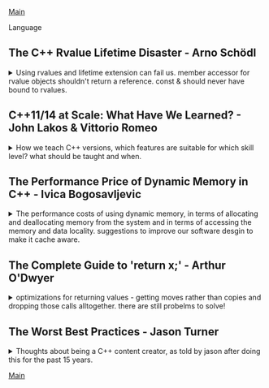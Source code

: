 <!--
ignore these words in spell check for this file
// cSpell:ignore Schödl Lakos Vittorio Ivica Bogosavljevic mmap strided Emde Dwyer prvalue
-->
[Main](README.md)

Language

## The C++ Rvalue Lifetime Disaster - Arno Schödl

<details>
<summary>
Using rvalues and lifetime extension can fail us. member accessor for rvalue objects shouldn't return a reference.
const & should never have bound to rvalues.
</summary>

[The C++ Rvalue Lifetime Disaster](https://youtu.be/sb7cj-3l1Kc)

the use of rvalue references and move semantics. replace copying with moves when possible tp avoid memory operations.

also used to manage lifetime, as well as for c++20 ranges

```cpp
auto rng=std::vector<int>{1,2,3} | std::views::filter([](int i){return i%2==0;}); //doesn't compile
```

this doesn't compile for rvalue

### Pitfalls

can't move from a const value, and moving will mess with NRVO (names return value optimization) and make it harder for the compiler to elide the construction.

```cpp
A foo()
{
    const A a;
    return std::move(a); //error!
}
A foo2()
{
    A a;
    return std::move(a); //works, but we are messing with RVO
}
A foo3()
{
    const A a; //doesn't matter if we're const or not, elision works
    return a;
}
```

but if we have two possible values, we can't do NRVO, and we also can't do move (because of const).

```cpp
A foo4()
{
    if ()
    {
        const A a;
        return a;
    }
    else
    {
        const A a;
        return a;
    }
}
```

and here we can't do copy/move ellison, because it's member variable. we also can't do a move, members don't automatically become rvalues.

```cpp
struct B {
    A m_a;
};
A foo()
{
    B b;
    return b.m_a;
    //return std::move(b).m_a; //this would work.
}
```

recommendations:

> - make return variables non-const
> - use clang -Wmove flag

### Temporary Lifetime Extension

```cpp
struct A;
struct B {
private:
A m_a;
public:
const A& GetA() const &
{
    return m_a; //return by reference
}
};
B b;
const auto & a = b.getA();
struct C{
    A getA() const &; // return by value
};
C c;
const auto & a1 = c.getA();
const auto & a2 = B.getA();
```

if we capture something with const reference, it can extended the lifetime of the object it's capturing.

_std::min_ doesn't take rvalue-ness into consideration, it returns a lvalue reference. a will dangle.

```cpp
bool operator<(const A&, const A&);
struct C
{
    A getA() const&;
} ;
C c1,c2;
//...
const auto & a = std::min(c1.getA(),c2.getA()); //a will dangle
```

lets' have a min function that keeps rvalue references using perfect forwarding. but it still doesn't work

```cpp
namespace out
{
    template<typename Lhs,typename Rhs>
    decltype(auto) min(Lhs && lhs,Rhs && rhs)
    {
        return rhs<lhs ? std::forward<Rhs>(rhs)? std::forward<Lhs>(lhs);
    }
}
```

lifetime extension only works where there an object.

an example with forwarding a return and _'decltype(auto)'_

the advice is to stop using temporary life time extension,
what we want is :

> automatically declare variable
>
> - _auto_ if constructed from value or rvalue reference
> - _const auto &_ if constructed from lvalue reference

he suggest this macro code instead of lifetime extension.

```cpp
template<typename T>
struct decay_rvalues
{
    using type = std::decay_t<T>;
};
template <typename T>
struct decay_rvalue<T&>
{
    using type=T&;
};

#define auto_cref(var,...) \
typename decay_rvalue<decltype((__VA_ARGS__))>::type var = ( __VA_ARGS__)'

```

if we add parentheses it's bad, it will always return a reference.

```cpp
decltype(auto) foo()
{
    auto_cref (a, some_a()); // a = some(); with type deduced
    return a; //if we have parentheses, things will be different, it will be a reference.
}
```

theres a debate about whether the macro should return const or not (if not, it can get optimized in NRVO).

```cpp
struct A;
struct B {
    A m_a;
    A const & GetA() const
    {
        return m_a;
    }
}
auto_cref(a1, B().m_a); // B() is rvalue, so it's members are also rvalues;
auto_cref(a2, B().GetA()); // we have a const reference as the return type, so we get a dangling reference const A &;
```

now the problem is that our 'auto_cref' binds to everything, but should rvalues be converted to values?

```cpp
struct A;
A const & L(); //lvalue
A const && R(); //rvalue

decltype(false? L(): L()); // A const &
decltype(false? R(): R());// A const &&
decltype(false? R(): L());// A const, not reference. forces a copy.
```

c++20 has a new trait _common_reference_t_. which was invented for c++20 ranges,

```cpp
std::common_reference_t<A const &, A const &>; //A const &
std::common_reference_t<A const &&, A const &&>; // A const &&
std::common_reference_t<A const &, A const &&>; //A const &. lvalue reference
std::common_reference_t<A const, A const &>; //A. a value
```

so, std::common_reference embraces rvalue amnesia.

### Promises of defences

| Mutability | short Lifetime               | long Lifetime |
| ---------- | ---------------------------- | ------------- |
| immutable  | const &&                     | const &       |
| mutable    | && (can scavenge, move from) | &             |

currently, c++20 reference binding strengths lifetime promise.
from short to long, and from mutable to immutable.

what if we could go the reverse?

> - Allow binding only if promises get weaker
>   - less lifetime
>   - less mutability
>   - less 'scavenge-ability'
>
> * only lvalues should bind to _const &_
> * anything may bind to _const &&_

but we can't allow going from lvalue to rvalue.

### Ideas to Fix the Issue

some things that must hold true before any changes.

where are references used?

> - local/global variable declarations
> - structured binding
> - function/lambda parameter lists
> - members (initialized in PODs)
> - members (initialized in constructors)
> - lambda captures

how it would look with a pragma change. we would need a feature test macro, replace const & parameters with const &&. we will need to change std::common_reference.

</details>

## C++11/14 at Scale: What Have We Learned? - John Lakos & Vittorio Romeo

<details>
<summary>
How we teach C++ versions, which features are suitable for which skill level? what should be taught and when.
</summary>

[C++11/14 at Scale: What Have We Learned?](https://youtu.be/E3JG2Ijjei4)

They're are publishing a book later this year: **Embracing Modern C++ Safety**

> - Why are we talking about C++11/14 in 2021?
> - How C++11/14 an surprise you today
> - C++ at scale
> - "safety" of a feature
> - case study: extended _friend_ declrations

### Why are we talking about C++11/14 in 2021?

adoption rates of C++ standards, some projects are still lagging behind and haven't adapted the newer standads yet, even in 2021 there are places where C++11/14 are just being adopted.

> - There are great learning resources
>   - But most teach "the features" rather than "the experience"
>   - What looks good on paper might not work in the "real world"

not just what the new features are, learn when and how to use them, how they operate inside the bigger context.

### How C++11/14 an Surprise You Today

> Q: "What is the smallest change to the core language you can think of in C++11?"

c++11 changed how double ">" behaved. before c++11 ">>" was parsed as a right shift, so a space was needed to make this recognizable as closing a nested template. in c++11 things were changed and ">>" was now somthing else. this means that a valid c++03 code is invalid in c++11.

in this example, c++03 will see `256 >> 4`, but c++11 will reject this code.

```cpp
template <int Power_Of_Two>
struct PaddedBuffer {

};
PaddedBuffer<256 >> 4> smallBuffer;
```

to fix this issue, we simply wrap the right shift expression in parentheses

```cpp
template <int Power_Of_Two>
struct PaddedBuffer {

};
PaddedBuffer<(256 >> 4)> smallBuffer;
```

in this example, c++03 returns 100, while c++11 returns 0; the compiler gives a warning.

I think that c++03 treats this as a sequence of enums and nested enums (we can change the final 'a' to 'c' and get 102, but not to 'b'). and c++11 treats this as some comparions thing.

```cpp
enum Outer{a=1,b=2,c=3};
template <typename>
struct S {enum Inner {a=100, c=102};};
template <int>
struct G{typedef int b;};
int main()
{

    return S<G< 0 >> ::c>::b>::a;
}
```

other stuff: every one of those can have a dark side.

> - Attributes that can make you code ill-formed NDR.
> - 'extern templates' not improving compilations time or code size at all?
> - Destruction order UB with meyers singletons.
> - Encoding of white space withing raw string literals.

> "NDR - No Diagnostic Required"

### Modern C++ at Scale

how do we teach modern c++? what to prioritize, what kind of approach? how do we integrate the new features into the company style guide? what if we have a tool chain for the style guide? how do we communicate these changes to other teams?

### "Safety" of a Feature

> - Every features of c++ is "safe" when used correctly.
> - But what is the likelihood that it is used correctly?
> - Does the feature have any "attractive nuisance"? (does it invite misuse?)
> - What are the advantages of using a feature compated to its risks?
> - Is it worth teaching to a new hire? to an expereinced hire?

from the book:

> "The degree of safety of a given feature is the the relative likelihood that the widespread use of that feature will have positive impact and no adverse effect on a large software company's codebase."

how likely is teaching and implementing a feature is to go smoothly, be used correctly and give good results, as opposed to being hard to teach/understand, prone to create oppertunities for bugs, hard to maintain by inexperienced workers, or have small scale effects on performance.

three categories of safety:

> - **Safe**
>   - Adds considerable value, easy to use, hard to misuse.
>   - Ubiquitous adoption of such features is productive.
> - **Conditionally Safe**
>   - Adds considerable value, but prone to misuse.
>   - Require in-depth training and additional care.
> - **Unsafe**
>   - Provide value only in the hands of an 'expert', prone to misuse.
>   - Wouldn't teach these as part of genereal c++11/14 course.
>   - Require explicit training on their use cases and pitfalls.

the 'override' keyword is a 'safe' feature. it prevents bugs, makes code self-explantory, and has no real technical downsides.
the one problem that can happen is that people overrely on it, and people except this feature as the norm, and forget that this is just a bonus, you can still have overriding methods without this keyword.
(we can use compiler flags '-Winconsistent-missing-override' and '-Wsuggest-override', but they aren't perfect).

```cpp
class MockConnection : public Connection
{
    void connect(IPV4Address ip) override;
};
```

the 'auto' keyword is _conditionally safe_, it can be great, but can also cause readability problems, and can introduce bugs. _Range based for loops_ are great, but they also have the possibility of bugs, and therefore are marked _conditionally safe_.

in this example, we are actually ok, because we return the vector by value and get lifetime extentsion. this is not true once we decide to be smart and return the vector by reference. now we don't have lifetime extension.

```cpp
class TriggerGetter
{
std::vector<Combo> getCombos() const; //no Issues
const std::vector<Combo> & getCombosRef() const; //oops
};

for (Combo& c : keyBoardTriggerGetters[bindID]().getCombos()) //return by value
{
    //..
}
for (Combo& c : keyBoardTriggerGetters[bindID]().getCombosRef()) //return by const reference
{
    //..
}
```

this is something we overcome in c++20 with init statements, but we must be aware of this issue. it's not an entirely safe action.

_decltype(auto)_ is a strong feature, but it's often misunderstood, misused, a requires training to use correctly, it should be defined as _unsafe_, and only be used with carefull consideration in the codebase. it allows us to deduce the return type from the expression, doesn't strip away qualifiers, returns value or reference objects,and doesn't change anything.

example: higher-order functions.

```cpp
template <typename F>
decltype(auto) logAndCall(F&& f)
{
    log("invoking function ", nameOf<F()>);
    return std::forward<F>(f)();
}
```

but if we teach '_auto_', '_decltype_' and '_decltype(auto)_' together, we push people towards overusing '_decltype(auto)_'.

> - some misconceptions:
> - "If _decltype(auto)_ does everything _auto_ does and more, why not use it all the time?"
> - "If _decltype(auto)_ is more flexible, wht no use it when I'm not sure when to choose between _auto_ and _auto&_?"

> understanding _decltype(auto)_ requires:
>
> - Having a solid grasp on type inference and value categories.
> - Being somewhat experienced with using _auto_ and _decltype_.
> - Having some metaprogrammin expereice.

if you have just learned about _auto_ and _decltype_, you probably aren't in the right level to use _decltype(auto)_ yet.

plus, _decltype(auto)_ has some issues with parentheses surronding it, it's not an easy thing to understand, it can effect SFINAE behavior, so it's not the allways the best tool for the job.

safe features: attributes (most of them), _nullptr_,_static_assert_, digit seperators.
conditionally safe: _auto_, _constexpr_, _rvalue_ references
unsafe: _\[\[carries_dependency]]_, _final_, inline namepaces.

when we teach a new version of c++, we should:

> - Teach _safe_ features early and quickly
>   - Most of them are quality-of-life improvements or hard to misuse.
>   - Trust the student
> - Teach _conditionally safe_ features by building on top of _safe_ knowledge
>   - They require more time and examples.
>   - Show how the can backfire.
>   - Have exercises that make student question whether to use a feature or not.
> - Leave a subset of of _unsafe_ features for self-contained CE courses
>   - E.g. "Library API and ABI version with the 'inline namespaces'"

### Case study: Extended _friend_ Declrations

> - Prior to C++11, _friend_ declareations require an 'elaborated type specifier'.
>   - _elaborated type specifier_: Syntitical element having the form of \<class|struct|union> \<identifier>
> - This restriction prevents other entities to be designated as friends.
>   - E.g. type aliases, template parameters.
> - A surprsing behavior with namespaces.
>   - it wasn't possible to refer to a entity in the global namespace, a new entity was being declared instead.

```cpp
//C++03 friend
struct S;
struct Example
{
    friend class S; //ok
    friend class NonExistent; //ok, even it this class doesn't exist.
};

using WindowManger = UnixWindowManager;

template <typename T>
struct Example2
{
    friend class WindowManger; //error! type alias
    friend class T; //error! template parameter
};

struct SA; //this SA is in the global namespace
namespace ns
{
    class X3
    {
        friend struct SA; // ok, declares a new ns::SA class instead of refereing to the global ::SA
    };
}
```

> C++ 11 extended 'friend' declarations lift all the aforementioned limitations. and fixes the weird behavior of creating types. we don't need the class|struct|union specifier anymore.

```cpp
//C++11 friend

Struct S;
typedef S Salias;
using Salias2 = S;

namespace ns
{
    template <typename T>
    struct X4
    {
        friend T; //ok
        friend S; //ok, refers to global ::S
        friend SAlias; //ok, also refers to global ::S
        friend Salias2; //ok, also refers to global ::S
        friend decltype(0); //ok, same as 'friend int'
        friend C; //error! 'C' does not name a type.
    }
}
```

> so why is this feature categorized as _unsafe_?
>
> - It is rarely useful in practice, like c++03 _friend_
> - Promotes _long-distance friendship_!
>
> When a type 'X' befriends type 'Y' which lives in a separate component...
>
> - 'X' and 'Y' cannot be thoroughly tested independently anymore.
> - Physical coupling occurs between 'X' and 'Y' components,
> - Possible physical design cycles can happen.

if we have too many friends, it might be a symptom of a design problem, having friends from diffrent namespaces means more coupleing and less modularity. but even if it's _unsafe_, it does have it's benefits, like helping us spot typos when declaring friends.

other intersting points: type alias customization points, PassKey idiom...

and we will focus on CRTP - curiously recursive template pattern.

base knows who it derives from, thanks to T. usefull to implement _mixins_ and factor out copy-pasted code.

```cpp
template <typename T>
class Base
{

};

class Derived : public Base<Derived>
{

};
```

example use case, having a counter for classes creations.

```cpp
//header file
class A {
    static int s_count; //decleration
    public:
    static int count() {return s_count;}
    A(){++_count;}
    A(const A&) {++s_count;}
    A(A&&) {++s_count;}
    ~A() {--s_count;}
};

//defintion file
int A::s_count;
```

we can factor out the counter behavior, using the protected access modifier. (it's a mixin, whatever that means).

```cpp
template <typename T>
class InstanceCounter
{
    protected:
    static int s_count; //declaration
    public:
    static int count(){return s_count;}
}

template <typename T>
int InstanceCounter<T>::s_count;  //definition (in the same file)
```

we can then use in other classes

```cpp
struct A :InstanceCounter<A>
{
    A() {++s_count};
    //also add this for the destructor
};

struct B : InstanceCounter<A> //oops, made a typo! we will use the same counter.
{
    B() {++s_count};
};

struct AA : A
{
    AA() {s_count =-1;} //oops, we messed with the entire tree!
}
```

actually, this is something we could use the friend declerations! we move from 'protected' to 'private', and make T a friend class of the counter. now only the class that declared the counter can access it, not others classes and not derived.

```cpp
template <typename T>
class InstanceCounter
{
    private:
    static int s_count; //declaration, private
    friend T; //only T can access us.
    public:
    static int count(){return s_count;}
}

template <typename T>
int InstanceCounter<T>::s_count;  //definition (in the same file)

struct B : InstanceCounter<A> //error, s_count is private within this context.
{
    B() {++s_count};
};

struct AA : A
{
    AA() {s_count =-1;} //error, s_count is private within this context
}

```

the crtp allows us avoid boiler plate code, this is also an example of using inheritance without virtual functions. this is also a case where we don't want to use 'final'.

### when to use 'final'

do we really know a class shouldn't be inherited from? are we sure.

it's okay if we have a class that is supposed to behave like a primitive.
but EBO (empty base optimization) doesn't play nice with 'final'.

### Conclusion

> - The "Human cost" of a feature is not easy to quantify.
> - Categorizing features by "safety" helps with devising learning paths.
> - All features have good use cases and nasty pitfalls.

the book will be out in the future, check [this page](https://vittorioromeo.info/emcpps.html)

</details>

## The Performance Price of Dynamic Memory in C++ - Ivica Bogosavljevic

<details>
<summary>
The performance costs of using dynamic memory, in terms of allocating and deallocating memory from the system and in terms of accessing the memory and data locality. suggestions to improve our software desgin to make it cache aware.
</summary>

[The Performance Price of Dynamic Memory in C++](https://youtu.be/LC4jOs6z-ZI), [slides](https://cppnow.digital-medium.co.uk/wp-content/uploads/2021/05/Price-of-Dynamic-Memory-CNow2021.pdf)

### Introduction

two types of programs when it comes to memory allocations:

- allocate all memory in few large blocks of memory, like how arrays, vector and matrices have continuous memory blocks. this is used in image, audio and video processing, where the algorithm requires large buffers.
- allocate many blocks of data on demand during runtime. fast random access, pointer types.

there is a performance cost to allocating and deallocting memory during runtime. malloc(new) and free(delete) can be the bottleneck, this will show up in the profiler. but this can also lead to increased cache misses, which require specialized tools to see this.

### Performance of Memory Allocation

the system allocator, not the same as the stl allocator. they allocate large memory to the program, and then give the application parts of the block when a _malloc_ is perfromed. allocation algorithm find the free chunk inside the block. the more allocations are done, the more time it takes to find a correct sized chunk of memory. so performance degrades over time.

there are three possible reasons to why memory allocation and deallocation are slow:

> - Your program is allocating and deallocating a lot of memory, especially small memory chunks.
> - Memory fragmentation.
> - Your program is using an inefficient implementation of malloc (new) and free (delete).

if we can fix one of those, we can get better performance. there are some guidelines:

The worst offenders are vector of pointers, they require lots of allocations/deallocations, and they have poor cache locality. an alternative is to use a separate vector per type (struct of arrays rather than array of struct approach), or use _std::variant_ instead of pointers , which will force locality and reduce memory fragmentation. both suggestions reduce the number of calls to the allocator.

Another solution is to use the [STL allocator](https://en.cppreference.com/w/cpp/memory/allocator) for our data structures, each data structure gets it's own dedicated block of memory, so fragmentation is reduced.

in this custom allocator example, we allocate the memory using mmap (so it's only POSIX compatible), which is deallocated in the destructor. the system memory allocation is done only when the allocator is created or destroyed, not for each time.

```cpp
template <typename _Tp>
class zone_allocator
{
private:
    _Tp* my_memory;
    int free_block_index;
    static constexpr int mem_size = 1000*1024*1024; //1GB?
public:
    zone_allocator()
    {
        my_memory = reinterpret_cast<_Tp*>(mmap(0, mem_size, PROT_READ|PROT_WRITE,
        MAP_PRIVATE|MAP_ANONYMOUS, -1, 0));
        free_block_index = 0;
    }
    ~zone_allocator()
    {
        munmap(my_memory, mem_size);
    }
    //...
    pointer allocate(size_type __n, const void* = 0)
    {
        pointer result = &my_memory[free_block_index];
        free_block_index += __n;
        return result;
    }
    void deallocate(pointer __p, size_type __n)
    {
        // We deallocate everything when destroyed, not for each deallocation
    }
    //...
};

std::map<int, my_class, std::less<int>, zone_allocator<std::pair<const int, my_class>>>  some_map;
```

something similar is part of the standard since c++17 _std::pmr::polymorphic_allocator_.

Another issue is allocating objects for communication:

a common pattern is sending messages between threads as objects, the sends allocates the object and sends it, while the receiver thread reads and deallocates them.\
Obviously, this causes a lot of allocations and deallocations, and additionally, system allocators don't play nice when they need do allocate memory in one thread and deallocate it in another.\
a solution for this issue is to avoid releasing memory back to the allocator, and to cache it instead:

```cpp
T* memory = allocator.get_memory_chunk(); //uninitlazed memory chunk
new (memory) T (args...); // in-place constructor
//...
memory->~T(); //destructor
allocator.release_memory_chunk();
```

other solutions:

- Preallocate all the needed memory upfront (like in embedded systems), if data structure has a limit, request that limit upfront.
- Restart the program (when possible), don't forget to save the state!
- Use _small buffer optimizations_ for small enough data structure, such as std::string.
- Use special system allocators that promise low fragmentation.

there are off-the-shelf allocators. we need to consider:

- allocation speed
- memory consumption
- memory fragmentation
- data locality

we can get allocators other than the standard one, most of the big companies have an allocator they use (microsot, google, facebook). we can change allcators without recompiling by switching the environment variable.

### Performance of Memory Access

if we allocate and deallocate a lot of memory, we need to think about the layout of the memory, how is it stored in memory? We also need to consider how we access the memory itself, sequential access is better than random access in terms of speed.\
the allocator operates under the abstraction of the underlying hardware, but if we break this abstraction and make it aware of the hardware, the allocator algorithm can give us better results. Memory speed is a bottleneck on modern systems. Waiting for memory fetch (load into register) is about 200-300 cycles of cpu. this is the _cache memory_ (located on the cpu) cost is much faster (3-15 cycles). also called _dataset_.

stages of memory access:

1. check if the data is already present in the cache memory.
2. if so, load it into the registers, otherwise, fetch it from the main memory.
3. when the data in the dataset isn't accessed for some time, the modified results are written back to the main memory and removed to make space for new data, this is called _eviction_.

example with hash maps, the larger the data, the smaller the chance we use the same data again before it's evicted.

There is a way to pre-fetch data, this is done if our program has a predictable access pattern (usually means iterating linearly over a vector of objects) then the cache memory preFetcher can figure that out an load the data from the memory before it's needed by the cpu. this means major improvements in speed.\
the prefetcher works with sequential and strided memory access, but is powerless with random memory access.

Cache memories are divided into _cache lines_ (usually 64 bytes), each line corresponds to a block of the same size in memory. Taking one byte from that memory means the whole line will be fetched. So access to other data on that line will also be fast.\
We take advantage of this by organizing our data so that data that is close in usage is close together in layout. we also should use as much data that we can once we load a cache line.

> "It is a sin to load data into the cache line and then not use it."

this explains why the stride example is worse than sequential access, and why large strides are worse than small ones.

- CPU always works with simple types: char, int, double, float, etc.
- From the performance point of view, dependence between the memory
  access pattern and the access speed looks like this:

  - **Sequential access**: you are accessing neighboring simple types - best performance.
    ```cpp
    vector<int> a;
    int sum = 0;
    for (i = 0; i < a.size(); i++)
    {
        sum += a[i];
    }
    ```
  - **Strided access**: you are accessing simple type in a vector of class instances - bad for performance, the bigger the class, the worse the performance.
    ```cpp
    vector<rectangle> a;
    int sum = 0;
    for (i = 0; i < a.size(); i++)
    {
       sum += a[i].visible; //each rectangle is located at a difference from one another, so we don't use all of our cacheline
    }
    ```
  - **Random access**: you are randomly accessing objects in memory (std::set, std::map, std::list), or accessing an object through a pointer

    ```cpp
    set<rectangle> a;
    int sum = 0;
    for (auto& r: a) //set is not continuous in memory
    {
        sum += r.visible;
    }

    class car
    {
        driver* m_driver;
    };

    if (my_car.m_driver->experience() > 5) //access through pointer
    {
        //..
    }
    ```

experimenting with class size and member layout:

the two methods differ by how many members of the objects they access. when we change the class size (by increasing the padding) the performance becomes worse, but for a fixed class size of 248, changing the padding between the _m_visible_ and the points members effects the version that checks for visibility (calculate visible), but not the method which doesn't check for visibility.

```cpp
template <int pad1_size, int pad2_size>
class rectangle
{
    bool isVisible();
    int surface();
private:
    bool m_visible;
    int m_padding1[pad1_size]; //padding, unused memory
    point m_p1;
    point m_p2;
    int m_padding2[pad2_size]; //padding, unused memory
};

template <typename R>
int calculate_surface_visible(std::vector<R>&rectangles)
{
    int sum = 0;
    for (int i = 0; i < rectangles.size(); i++)
    {
        if (rectangles[i].is_visible())
        {
            sum += rectangles[i].surface();
        }
    }
    return sum;
}

template <typename R>
int calculate_surface(std::vector<R>&rectangles)
{
    int sum = 0;
    for (int i = 0; i < rectangles.size(); i++)
    {
        sum += rectangles[i].surface();
    }
    return sum;
}
```

### Principles of Cache-Aware Software

this means that making data access predictable helps us.\
Removing branches makes access predictable. We also get better performance with vectors of objects rather than vector of pointers, random access memory containers aren't as good for cache locality.
Pointers are bad because of the dereferencing (to other heap allocated classes). instead of linked list we can use an array based alternative (colony, bucket array, gap-buffer).

the optional layout of memory for array pointers is having the pointers point to object ordered in the same order, pointer1 to obj1, p2 to o2, etc... but this order isn't likely at all.

#### arrays of values are better than arrays of pointers

- All memory allocated in a single block.
- Sequential access to objects translates into sequential access to memory addresses.
- No calls to malloc/free.
- No virtual dispatching.
- Enables small function inlining because typ is known at compile time.
- **Downside** - no polymorphism

the whole block of 64 bytes is loaded into memory, we shouldn't let data into cache line go wasted. we would like classes to be small, we would prefer them separate from the large class in the vector.

because of how memory is mapped, we should have members that are used together packed together.

#### Paradigms

> object oriented paradigm can be inefficient from the performance perspective.
>
> - Containers of pointers.
> - Contianers of objects of different types.
> - Large classes
> - Classes that have member that point to other heap allocated classes.

in game development, they use Entity-Component-System (ECS) paradigm.

> - Get rid of large classes.
> - Get rid of inheritance.
>   - Instead of inheritance An entity consists of components.
> - Components are processed independent of the entity they belong to.
> - Entity can change its "type" at runtime.

more principles of cache-aware software design.

- If we need to use trees, we should prefer n-ary trees over binary trees, as they get better cache line effectiveness.
- We should store pointers in a hash map, we should store the whole objects (to reduce cache misses).
- Hash maps with **open addressing** perfrom better than separate chainning maps (all the data is stored in the table itself) in cases of collisions, but they have downsides when the load factor is high.

#### Binary tree example

how to optimally represent the tree in memory? there are three options for the layout:

- Breadth First Search (BFS)
- Depth First Search (DFS)
- Random order

the DFS is more efficient than the others, but the most efficient is called _Van Emde Boas layout_. which lays out nodes in triplets, the node and it's children together.

we gain performance if we allocate a dedicated block of memory for the data structure (using a custom allocator). if we keep the block of memory as compact as possible, and if we take advantage of cache line organization by storing adjacent nodes in the tree in adjacent memory locations.\
we can also play with the struct to get better performance, like decreasing the size of the struct or playing with the pointers data.\
Modifying the tree hurts the memory layout, we can recreate the tree after some time to make it optimal again, we can perform defragmentaiton on it or keep the 'removed nodes' without deleting them in case they need to be reused.

#### Hash map example

elements are number (count) and pointer to array. we usually store zero, one or two elements, so it's better to optimize the struct to either contain the value itself (for one value, the common case) or the pointer to array (for the rare case of many values)

don't let data that we will reuse get evicted from the cache.
don't reiterate the same collection two times (finding min and max)

### When Not to Optimize

Most optimizations only make sense for large data sets. we can classify the sizes by how they fit into cache levels. the small size fits into L1 cache, about 16Kb - 32Kb in size. large datasets are those which are larger than the last layer (LL), which is usually a few megabytes.\
Data structures with short life cycles don't benefit much from optimizations, as the creation costs of an optimal layout are usually larger than the savings for an object that won't be used in the future.

</details>

## The Complete Guide to 'return x;' - Arthur O'Dwyer

<details>
<summary>
optimizations for returning values - getting moves rather than copies and dropping those calls alltogether. there are still probelms to solve!
</summary>

[The Complete Guide to `return x;`](https://youtu.be/OGKAJD7bmr8),[slides](https://cppnow.digital-medium.co.uk/wp-content/uploads/2021/05/2021-05-04_-The-Complete-Guide-to-return-x-1.pdf)

### The "return slot", **NRVO**, C++17 **"deferred materialization"**

in x86 machines, the return value usually goes to the %eax register.

copy semantics, depending on size, if the return type size is too large, the caller should also pass an empty space (return slot).

```cpp
struct S {int m[3]}; //too large to copy in register

S f()
{
    S i = S {{1,2,3}};
    printf("%p\n",&i);
    return i;
}

S test()
{
    S j =f();
    printf("%p\n",&j);
    return j;
}
```

the test can allocate the local variable j on the return slot, the optimization is transparent and invisible.\
C++98 even had special cases where we could do this "copy ellision" on types with user created explicit constructors.\
In c++14 f() was "eagerly evaluated" into a temporary object and then moved/copied.\
In c++17, this was expanded into "deferred prvalue materialization", a result object.

function f controls the allocation of element i, so f can allocate the struct immediately inside the return slot.

NRVO - named return value optimization.

conditions to NRVO of variable _i_ from function _f_.

> - There must be a return slot. Trivial types can just be returned in registers, But types with non-trivial SMFs (special member function) will always be returned via return slot.
> - The allocation of “return variable” _i_ must be under _f_’s control, Otherwise _f_ can’t allocate _i_ into the return slot!
> - _i_ must have the exact same type (modulo cv-qualification) as _f_’s return slot, Otherwise _i_ won’t fit into the return slot!
> - One mental — not physical — caveat: The return’s operand must be exactly
>   (possibly parenthesized) id-expression, such as _i_. Nothing more complicated. Otherwise things could get very confusing for the human programmer!

examples of cases where NRVO doesn't happen

```cpp
struct Trivial { int m; };
struct S { S(); ~S(); };
struct D : public S { int n; };
Trivial f() { Trivial x; return x; } // no return slot. trivial type. fits in a register.
S x;
S g1() { return x; } // g doesn’t control allocation of x
S g2() { static S x; return x; } // same deal
S g3(S x) { return x; } // same deal (params are caller-allocated!)
S h() { D x; return x; } // D is too big for the return slot
```

in c++11 we added move semantics to the mix, this doesn't play well with NRVVO.

```cpp
template <typename T>
unique_ptr<T> f() {
 unique_ptr<T> x =T(1,2,3); //... assume this works
 return x;
}
```

x is an lvalue, not an rvalue, _std::unique_ptr_ is a move only type, we can't construct it from an lvalue, only an rvalue. if we wrote _std::move(x)_, then our NRVO won't work, because it only works on simple _return x_ statements!

the text it self is:

> \[...] overload resolution to select the constructor for the copy is first performed as if the object were designated by an rvalue. If overload resolution fails, or if the type of the first parameter of the selected constructor is not an rvalue reference to the object’s type (possibly cv-qualified), overload resolution is performed again, considering the object as an lvalue...

### C++11 Implicit Move

in c++11, the solution is implicit move, we have an overload resultion, if we see a valid move constructor, we use it,even if it's an lvalue. if this is an well formed expression, this will still work with RNVO. if overload resultion fails, then regular rules apply.

"first try as if it was an rvalue"

(example with the deprecated _std::auto_ptr_)

> \[...] overload resolution to select the constructor for the copy is first performed as if the object were designated by an rvalue. **If overload resolution fails, or if the type of the first parameter of the selected constructor is not an rvalue reference** to the object’s type (possibly cv-qualified), overload resolution is performed again, considering the object as an lvalue...

after c++11 was released, it was modified to allow implicit moves even to cases where _copy elision_ wasn't considered. such as when trying to return a move only function parameter, or when the return type isn't the same, but an move constructor exists.

```cpp
unique_ptr<Base> g3(unique_ptr<Base> x) {
 return x; // OK, implicit move! return a move only parameter
}
unique_ptr<Base> h2() {
 unique_ptr<Derived> x = Derived();
 return x; // OK, implicit move! there is a well defined move constructor
}
```

### Problems in C++11, Solutions in C++20

things didn't change that much in c++14 and c++17. but there were still problematic cases.

this example is well formed, the return type is constructed with the copy constructor `(Const base &)`, but we would prefer it to use the move constructor `(Base &&)`.

```cpp
Base h3() {
 Derived x = Derived();
 return x; // Ugh, copy! slicing!
}
```

this is because the standard require the move constructor to take the object type, rather than something that can be considered as such.

> \[...] overload resolution to select the constructor for the copy is first performed as if the object were designated by an rvalue. If overload resolution fails, or if the type of the first parameter of the selected **constructor** is not an rvalue reference **to the object’s type (possibly cv-qualified)**, overload resolution is performed again, considering the object as an lvalue...

other examples of failing to call implicit move.

```cpp
struct Source {
    Source(Source&&);
    Source(const Source&);
    };
struct Sink {
    Sink(Source);
    Sink(unique_ptr<int>);
    };

Sink f() { Source x; return x; } // C++17 calls Source(const Source&), then Sink(Source)
Sink g() { unique_ptr<int> p; return p; } // C++17: ill-formed, not a moveable type
```

we don't want to write _std::move_, as it hampers optimizations.

we also fail to move when we have a conversion operator and not a constructor. we don't consider them as part of the overload resultion.

```cpp
struct To {};
struct From {
    operator To() &&;
    operator To() const&;
    };

To f()
{
   From x;
   return x; // C++17 calls From::operator To() const&
}
```

because of those, the c++20 standard was expanded to include "More implicit move".

> \[...] overload resolution to select the constructor for the copy is first performed as if the object were designated by an rvalue. If overload resolution fails, ~~or if the type of the first parameter of the selected constructor is not an rvalue reference to the object’s type (possibly cv-qualified),~~ overload resolution is performed again, considering the object as an lvalue...

and now things can work better, overload resolution is expanded. this helped with other cases like throw and co_return (coroutine), and function parameters.

actually, even before c++20 changed the standard, compiler vendors had optimizations for implicit move, which were more efficient. even if not 'up to standard'. updating the standard closed the gap between formal specification and performance.

c++20 had other big changes, paper P0527 "Implicitly move from rvalue references in return statement" expanded the possibilities of implicit moving, allowing for returnning named entities (lvalues) as implicit moves.

"perfect backwarding", maintain the exact type. allow for more moves and less copying. things aren't perfect yet. returning decaltype(auto) required a _std::move_, the wording didn't allow for implicit move of returnning references.

so function that returns an object can be implicitly moved constructed from a rvalue (universal?) reference, but we couldn't properly implicitly return that reference.

```cpp
MoveOnly one(MoveOnly&& rr)
{
 return rr; // OK, move-constructs from rr (in C++20)
}
MoveOnly&& two(MoveOnly&& rr)
{
 return rr; // ill-formed, rr is an lvalue
}
```

we can add _std::forward_, but it will stop NRVO from happenning.

### The _reference_wrapper_ Saga, Pretty Tables of Vendor Divergence

the reference wrapper from c++98. this code compiles but creates a dangaling reference to a garbage memory.

```cpp
reference_wrapper<int> f() {
    int x = 42;
    return x;
}
template<class T>
struct reference_wrapper {
reference_wrapper(T&);
reference_wrapper(T&&) = delete; //c++11
};
```

in c++11 the rules for implicit moves were introduced, so the candidate of the move constructor was found, but it was also deleted, which made the entire thing ill-formed (which was good). but in some context we want to ignore the deleted functions in overload resolutions.

this was mended by introducting a SFINAE test rather than deleting the overload, which is still the current situation.

the question still remains, what does matching a deleted function mean in this context. how is ambiguity in overload resolution considered?

```cpp
struct RefWrap { RefWrap(T&); RefWrap(T&&) = delete; };

RefWrap f() { T x; return x; } // ill-formed since CWG1579 (C++11)

struct Left {};
struct Right {};
struct Both: Left, Right {};
struct Ambiguous {
    Ambiguous(Left&&);
    Ambiguous(Right&&);
    Ambiguous(Both&);
};

Ambiguous f() { Both x; return x; } // ill-formed since P1155 (C++20)
```

the implicit move rules only apply for objects, not references, not pointers, etc..
vendors still have differences between them and the standard.

### Quick Sidebar on Coroutines and Related Topics

c++20 expanded implicit moves to handle co-routines returns, but the wording doesn't necessarily limit the return type to be objects, so technically, behavior is different again.

co_yield also might seem to require moves, but it doesn't.

```cpp
template<class T>
struct generator {
    struct promise_type {
        std::suspend_always yield_value(const T&);
        std::suspend_always yield_value(T&&);
    };
};

generator<std::string> g() {
    for (int i=0; i < 100; ++i)
    {
        std::string x = std::to_string(i);
        co_yield x; // Hmm... Couldn’t we move-from x here?
    }
}

```

this doesn't work, because the frame of the coroutine doesn't go away, we might want to use the value again after we 'yielded' it.

returning a member variable is like that, we shouldn't move it from return statement in member functions, lambdas are also like that, if we can't control the lifetime/allocation of a variable, we can't move from them. we would have to explicitly move with stdmove.

strutted bindings are also not playing well with implicit moves, and nor are references.

### P2266 proposed for C++23

this is all confusing, here is what arthur suggest - paper P2266 "Simpler Implicit move".

remove the fallbacks that were created to allow using auto_ptr- like types, find a unifrom definition, do one overload resolution.

might break compatibility with auto_ptr, might change some bad code and allow other bad code.

some stuff with decaltype(auto)

**P2266 and decltype(expr):**

| Return type                                     | C++14,17, 20     | P2266(C++23)    |
| ----------------------------------------------- | ---------------- | --------------- |
| auto a(T x) -> decltype(x) { return x; }        | T                | T               |
| auto b(T x) -> decltype((x)) { return (x); }    | T&               | T& (ill-formed) |
| auto c(T x) -> decltype(auto) { return x; }     | T                | T               |
| auto d(T x) -> decltype(auto) { return (x); }   | T&               | T&&             |
| auto e(T&& x) -> decltype(x) { return x; }      | T&& (ill-formed) | T&&             |
| auto f(T&& x) -> decltype((x)) { return (x); }  | T&               | T& (ill-formed) |
| auto g(T&& x) -> decltype(auto) { return x; }   | T&& (ill-formed) | T&&             |
| auto h(T&& x) -> decltype(auto) { return (x); } | T&               | T&&             |

</details>

## The Worst Best Practices - Jason Turner

<details>
<summary>
Thoughts about being a C++ content creator, as told by jason after doing this for the past 15 years.
</summary>

[The Worst Best Practices](https://youtu.be/KeI03tv9EKE),
[slides](https://cppnow.digital-medium.co.uk/wp-content/uploads/2021/05/Jason-Turner-CNow-2021-The-Worst-Best-Practices.pdf), [github](https://github.com/cpp-best-practices/cppbestpractices)

jason retelling some old blog posts of his and talking about comments that he got, talking about resources he read and stuff that he wrote, talks he gave over the years.

talking about weird comments in youtube he got and saw others getting. how he got into making his own c++ content. what he thinks about publishing in leanpub (pros and cons). how the pricing and sales work for the book. setting the expectation of what the readers will get from the book.

critisms he got for the book, what people disagreed with in the book.

</details>

[Main](README.md)